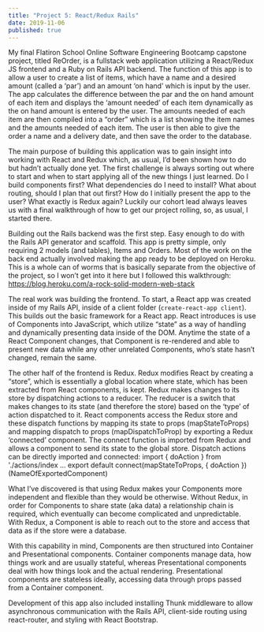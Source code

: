 ```yaml
---
title: "Project 5: React/Redux Rails"
date: 2019-11-06
published: true
---
```

My final Flatiron School Online Software Engineering Bootcamp capstone project, titled ReOrder, is a fullstack web application utilizing a React/Redux JS frontend and a Ruby on Rails API backend. The function of this app is to allow a user to create a list of items, which have a name and a desired amount (called a ‘par’) and an amount ‘on hand’ which is input by the user. The app calculates the difference between the par and the on hand amount of each item and displays the ‘amount needed’ of each item dynamically as the on hand amount is entered by the user. The amounts needed of each item are then compiled into a “order” which is a list showing the item names and the amounts needed of each item. The user is then able to give the order a name and a delivery date, and then save the order to the database.

The main purpose of building this application was to gain insight into working with React and Redux which, as usual, I’d been shown how to do but hadn’t actually done yet. The first challenge is always sorting out where to start and when to start applying all of the new things I just learned. Do I build components first? What dependencies do I need to install? What about routing, should I plan that out first? How do I initially present the app to the user? What exactly is Redux again? Luckily our cohort lead always leaves us with a final walkthrough of how to get our project rolling, so, as usual, I started there.

Building out the Rails backend was the first step. Easy enough to do with the Rails API generator and scaffold. This app is pretty simple, only requiring 2 models (and tables), Items and Orders. Most of the work on the back end actually involved making the app ready to be deployed on Heroku. This is a whole can of worms that is basically separate from the objective of the project, so I won’t get into it here but I followed this walkthrough: https://blog.heroku.com/a-rock-solid-modern-web-stack

The real work was building the frontend. To start, a React app was created inside of my Rails API, inside of a client folder (`create-react-app client`). This builds out the basic framework for a React app. React introduces is use of Components into JavaScript, which utilize “state” as a way of handling and dynamically presenting data inside of the DOM. Anytime the state of a React Component changes, that Component is re-rendered and able to present new data while any other unrelated Components, who’s state hasn’t changed, remain the same.

The other half of the frontend is Redux. Redux modifies React by creating a “store”, which is essentially a global location where state, which has been extracted from React components, is kept. Redux makes changes to its store by dispatching actions to a reducer. The reducer is a switch that makes changes to its state (and therefore the store) based on the ‘type’ of action dispatched to it. React components access the Redux store and these dispatch functions by mapping its state to props (mapStateToProps) and mapping dispatch to props (mapDispatchToProp) by exporting a Redux ‘connected’ component. The connect function is imported from Redux and allows a component to send its state to the global store. Dispatch actions can be directly imported and connected: import { doAction } from './actions/index … export default connect(mapStateToProps, { doAction })(NameOfExportedComponent)

What I’ve discovered is that using Redux makes your Components more independent and flexible than they would be otherwise. Without Redux, in order for Components to share state (aka data) a relationship chain is required, which eventually can become complicated and unpredictable. With Redux, a Component is able to reach out to the store and access that data as if the store were a database.

With this capability in mind, Components are then structured into Container and Presentational components. Container components manage data, how things work and are usually stateful, whereas Presentational components deal with how things look and the actual rendering. Presentational components are stateless ideally, accessing data through props passed from a Container component.

Development of this app also included installing Thunk middleware to allow asynchronous communication with the Rails API, client-side routing using react-router, and styling with React Bootstrap.